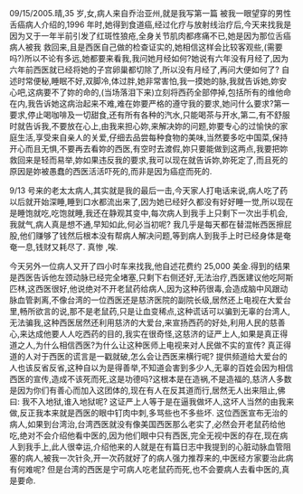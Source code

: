 09/15/2005.晴,35 岁,女,病人来自乔治亚州,就是我写第一篇 被我一眼望穿的男性舌癌病人介绍的,1996 年时,她得到食道癌,经过化疗与放射线治疗后,今天来找我是因为又于一年半前引发了红斑性狼疮,全身关节肌肉都疼痛不已,她是因为那位舌癌病人被我 救回来,且是西医自己做的检查证实的,她相信这样会比较客观些,(需要吗?)所以不论有多远,她都要来看我,我问她月经如何?她说有六年没有月经了,因为六年前西医就已经将她的子宫卵巢都切除了,所以没有月经了,再问大便如何了? 自述时常便秘,睡眠不好,双脚冷,体过胖,她非常害怕,我一摸她的脉,我就告诉她,妳安心吧,这病要不了妳的命的,(当场落泪下来)立刻将西药全部停掉,包括所有的维他命在内,我告诉她这病治起来不难,难在妳要严格的遵守我的要求,她问什么要求?第一要求,停止喝咖啡及一切甜食,还有所有各种的汽水,只能喝茶与开水,第二,有不舒服时就告诉我,不要放在心上,由我来担心妳,来解决妳的问题,妳要专心的过愉快的家庭生活,享受来自亲人的关爱,仔细去品尝每种食物的美味,当然要多吃中国菜,保持开心而且无惧,不要再去看妳的西医,有空时去渡假,妳只要能做到这两点,我要把妳救回来是轻而易举,妳如果违反我的要求,我可以现在就告诉妳,妳死定了,而且死的原因是妳被愚蠢的西医活活吓死的,而非是因为癌症而死的.

9/13 号来的老太太病人,其实就是我的最后一击,今天家人打电话来说,病人吃了药以后就开始深睡,睡到口水都流出来了,因为她已经好久都没有好好睡一觉,所以现在是睡饱就吃,吃饱就睡,我还在静观其变中,每次病人到我手上只剩下一次出手机会,我就气,病人真是想不通,早知如此,何必当初呢? 我几乎是每天都在替混帐西医擦屁股,他们赚够了钱然后根本没有帮病人解决问题,等到病人到我手上时已经身体是奄奄一息,钱财又耗尽了. 真惨 ,唉.

今天另外一位病人又开了四小时车来找我,他自述花费约 25,000 美金.得到的结果是西医告诉他左颈动脉已经完全堵塞,只剩下右侧还好,无法治疗,西医建议他吃阿斯匹林,这西医很好,他说绝对不开老鼠药给病人,因为这种药很毒,会造成脑中风跟动脉血管剥离,不像台湾的一位西医还是慈济医院的副院长级,居然还上电视在大爱台里,畅所欲言的说,那不是老鼠药,只是让血变稀点,这种谎话可以骗到无辜的台湾人,无法骗我,这种西医居然还利用慈济的大爱台,来宣扬西药的好处,利用人民的慈善心,来达成他要人人吃西药的目的,我实在很奇怪,这慈济的证严上人,如果是真正得道之人,为什么相信西医?为什么让这种医师上电视来对人民做不实的宣传? 真正得道的人对于西医的谎言是一戳就破,怎么会让西医来横行呢? 提供频道给大爱台的人也该反省反省,这种自以为是得善举,不知道会害到多少人,无辜的百姓会因为相信西医的宣传,造成不该死而死,这是功德吗?这根本是在造祸,不是造福的,慈济人多数是因为你们有善心而加入这团体的,现在有人在反其道而行,居然无人出来阻止,佛曰: 我不入地狱,谁入地狱呢? 这证严上人等于是在逼我做坏人,这坏人当然的由我来做,反正我本来就是西医的眼中钉肉中刺,多骂些也不多些坏. 这位西医宣布无治的病人,如果到台湾治,台湾西医就没有像美国西医那么老实了,必然会开老鼠药给他吃,绝对不会介绍他看中医的,因为他们眼中只有西医,完全无视中医的存在,现在病人到我手上,此人很幸运,介绍他来的人就是在有篇日志中我提到的心脏动脉血管阻塞的病人,被我一次针灸,开一次药就好了的病人强力推荐来的,中医经方家要治此病有何难呢? 但是台湾的西医是宁可病人吃老鼠药而死,也不会要病人去看中医的,真是要命.
